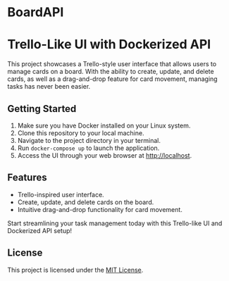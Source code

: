 # BoardAPI

# Trello-Like UI with Dockerized API

This project showcases a Trello-style user interface that allows users to manage cards on a board. With the ability to create, update, and delete cards, as well as a drag-and-drop feature for card movement, managing tasks has never been easier.

## Getting Started

1. Make sure you have Docker installed on your Linux system.
2. Clone this repository to your local machine.
3. Navigate to the project directory in your terminal.
4. Run `docker-compose up` to launch the application.
5. Access the UI through your web browser at [http://localhost](http://localhost).

## Features

- Trello-inspired user interface.
- Create, update, and delete cards on the board.
- Intuitive drag-and-drop functionality for card movement.

Start streamlining your task management today with this Trello-like UI and Dockerized API setup!

## License

This project is licensed under the [MIT License](LICENSE).
